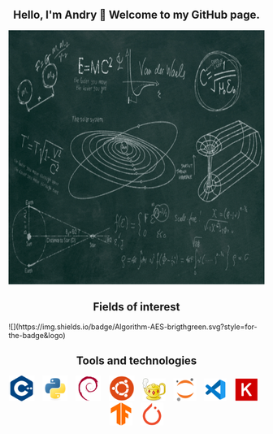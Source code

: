 <h2 align="center"> Hello, I'm Andry 👋 Welcome to my GitHub page. </h2>
<p align="center"> <img src="https://github.com/AndryRafam/andryrafam/blob/main/Maths.gif" width="900" height="500"/>
<h2 align="center"> Fields of interest </h2>
![](https://img.shields.io/badge/Algorithm-AES-brigthgreen.svg?style=for-the-badge&logo)
<h2 align="center"> Tools and technologies </h2>
<p align="center"> <img src="https://github.com/devicons/devicon/blob/master/icons/cplusplus/cplusplus-plain.svg" width="50" height="50"/> &nbsp&nbsp <img src="https://github.com/devicons/devicon/blob/master/icons/python/python-original.svg" width="50" height="50"/> &nbsp&nbsp <img src="https://github.com/devicons/devicon/blob/master/icons/debian/debian-plain.svg" width="50" height="50"/> &nbsp&nbsp <img src="https://github.com/devicons/devicon/blob/master/icons/ubuntu/ubuntu-plain.svg" width="50" height="50"/> &nbsp&nbsp <img src="https://github.com/AndryRafam/andryrafam/blob/main/geany.png" width="45" height="45"/> &nbsp&nbsp <img src="https://github.com/devicons/devicon/blob/master/icons/jupyter/jupyter-original.svg" width="45" height="45"> &nbsp&nbsp <img src="https://github.com/AndryRafam/andryrafam/blob/main/vscode.png" width="45" height="45"/> &nbsp&nbsp <img src="https://github.com/AndryRafam/andryrafam/blob/main/Keras_logo.svg.png" width="45" height="45"/> &nbsp&nbsp <img src="https://github.com/devicons/devicon/blob/master/icons/tensorflow/tensorflow-original.svg" width="45" height="45"/> &nbsp&nbsp <img src="https://github.com/devicons/devicon/blob/master/icons/pytorch/pytorch-original.svg" width="45" height="45"/>
